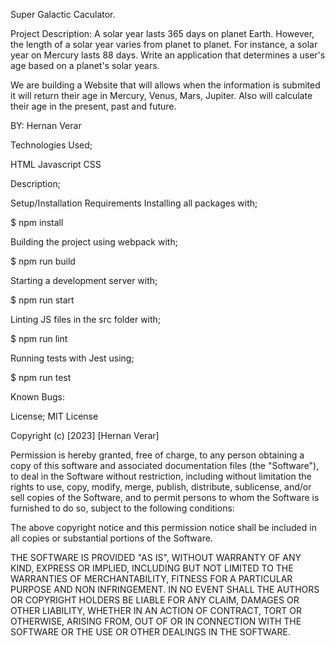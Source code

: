 Super Galactic Caculator.

Project Description:
A solar year lasts 365 days on planet Earth. However, the length of a solar year varies from planet to planet. For instance, a solar year on Mercury lasts 88 days. Write an application that determines a user's age based on a planet's solar years.

We are building a Website that will allows when the information is submited it will return their age in Mercury, Venus, Mars, Jupiter. Also will calculate their age in the present, past and future.

BY: Hernan Verar

Technologies Used;

HTML
Javascript
CSS

Description;

Setup/Installation Requirements Installing all packages with;

$ npm install

Building the project using webpack with;

$ npm run build

Starting a development server with;

$ npm run start

Linting JS files in the src folder with;

$ npm run lint

Running tests with Jest using;

$ npm run test

Known Bugs:

License; MIT License

Copyright (c) [2023] [Hernan Verar]

Permission is hereby granted, free of charge, to any person obtaining a copy of this software and associated documentation files (the "Software"), to deal in the Software without restriction, including without limitation the rights to use, copy, modify, merge, publish, distribute, sublicense, and/or sell copies of the Software, and to permit persons to whom the Software is furnished to do so, subject to the following conditions:

The above copyright notice and this permission notice shall be included in all copies or substantial portions of the Software.

THE SOFTWARE IS PROVIDED "AS IS", WITHOUT WARRANTY OF ANY KIND, EXPRESS OR IMPLIED, INCLUDING BUT NOT LIMITED TO THE WARRANTIES OF MERCHANTABILITY, FITNESS FOR A PARTICULAR PURPOSE AND NON INFRINGEMENT. IN NO EVENT SHALL THE AUTHORS OR COPYRIGHT HOLDERS BE LIABLE FOR ANY CLAIM, DAMAGES OR OTHER LIABILITY, WHETHER IN AN ACTION OF CONTRACT, TORT OR OTHERWISE, ARISING FROM, OUT OF OR IN CONNECTION WITH THE SOFTWARE OR THE USE OR OTHER DEALINGS IN THE SOFTWARE.
